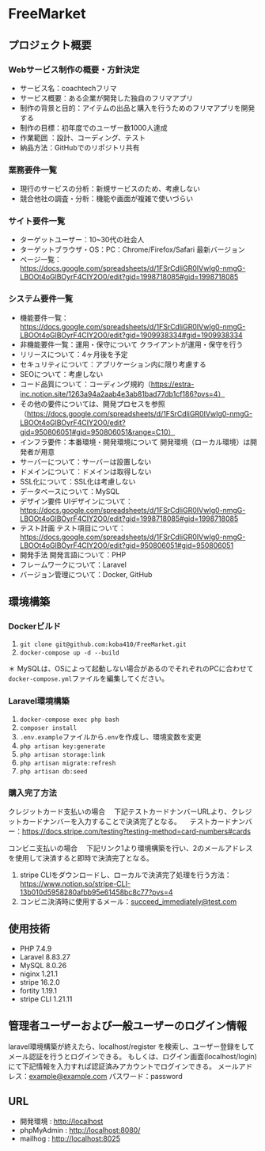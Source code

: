 # FreeMarket

## プロジェクト概要
### Webサービス制作の概要・方針決定
- サービス名：coachtechフリマ
- サービス概要：ある企業が開発した独自のフリマアプリ
- 制作の背景と目的：アイテムの出品と購入を行うためのフリマアプリを開発する
- 制作の目標：初年度でのユーザー数1000人達成
- 作業範囲	：設計、コーディング、テスト
- 納品方法：GitHubでのリポジトリ共有
  
### 業務要件一覧
- 現行のサービスの分析：新規サービスのため、考慮しない
- 競合他社の調査・分析：機能や画面が複雑で使いづらい
  
### サイト要件一覧
- ターゲットユーザー：10~30代の社会人
- ターゲットブラウザ・OS：PC：Chrome/Firefox/Safari 最新バージョン
- ページ一覧：https://docs.google.com/spreadsheets/d/1FSrCdliGR0IVwIg0-nmgG-LBOOt4oGlBOyrF4CIY2O0/edit?gid=1998718085#gid=1998718085
  
### システム要件一覧
- 機能要件一覧：https://docs.google.com/spreadsheets/d/1FSrCdliGR0IVwIg0-nmgG-LBOOt4oGlBOyrF4CIY2O0/edit?gid=1909938334#gid=1909938334
- 非機能要件一覧：運用・保守について	クライアントが運用・保守を行う
- リリースについて：4ヶ月後を予定
- セキュリティについて：アプリケーション内に限り考慮する
- SEOについて：考慮しない
- コード品質について：コーディング規約（https://estra-inc.notion.site/1263a94a2aab4e3ab81bad77db1cf186?pvs=4）
-  その他の要件については、開発プロセスを参照（https://docs.google.com/spreadsheets/d/1FSrCdliGR0IVwIg0-nmgG-LBOOt4oGlBOyrF4CIY2O0/edit?gid=950806051#gid=950806051&range=C10）
- インフラ要件：本番環境・開発環境について	開発環境（ローカル環境）は開発者が用意
- サーバーについて：サーバーは設置しない
- ドメインについて：ドメインは取得しない
- SSL化について：SSL化は考慮しない
- データベースについて：MySQL
- デザイン要件	UIデザインについて：https://docs.google.com/spreadsheets/d/1FSrCdliGR0IVwIg0-nmgG-LBOOt4oGlBOyrF4CIY2O0/edit?gid=1998718085#gid=1998718085
- テスト計画	テスト項目について：https://docs.google.com/spreadsheets/d/1FSrCdliGR0IVwIg0-nmgG-LBOOt4oGlBOyrF4CIY2O0/edit?gid=950806051#gid=950806051
- 開発手法	開発言語について：PHP
- フレームワークについて：Laravel
- バージョン管理について：Docker, GitHub

## 環境構築

### Dockerビルド
1. `git clone git@github.com:koba410/FreeMarket.git`
2. `docker-compose up -d --build`

＊ MySQLは、OSによって起動しない場合があるのでそれぞれのPCに合わせて`docker-compose.yml`ファイルを編集してください。

### Laravel環境構築
1. `docker-compose exec php bash`
2. `composer install`
3. `.env.example`ファイルから`.env`を作成し、環境変数を変更
4. `php artisan key:generate`
5. `php artisan storage:link`
6. `php artisan migrate:refresh`
7. `php artisan db:seed`

### 購入完了方法
クレジットカード支払いの場合
　下記テストカードナンバーURLより、クレジットカードナンバーを入力することで決済完了となる。
　テストカードナンバー：https://docs.stripe.com/testing?testing-method=card-numbers#cards

コンビニ支払いの場合
　下記リンク1より環境構築を行い、2のメールアドレスを使用して決済すると即時で決済完了となる。
 1. stripe CLIをダウンロードし、ローカルで決済完了処理を行う方法：https://www.notion.so/stripe-CLI-13b010d5958280afbb95e61458bc8c77?pvs=4
 2. コンビニ決済時に使用するメール：succeed_immediately@test.com

## 使用技術
- PHP 7.4.9
- Laravel 8.83.27
- MySQL 8.0.26
- niginx 1.21.1
- stripe 16.2.0
- fortity 1.19.1
- stripe CLI 1.21.11

## 管理者ユーザーおよび一般ユーザーのログイン情報
laravel環境構築が終えたら、localhost/register を検索し、ユーザー登録をしてメール認証を行うとログインできる。
もしくは、ログイン画面(localhost/login)にて下記情報を入力すれば認証済みアカウントでログインできる。
メールアドレス：example@example.com
パスワード：password

## URL
- 開発環境 : [http://localhost](http://localhost/)
- phpMyAdmin : [http://localhost:8080/](http://localhost:8080/)
- mailhog : [http://localhost:8025](http://localhost:8025/)
